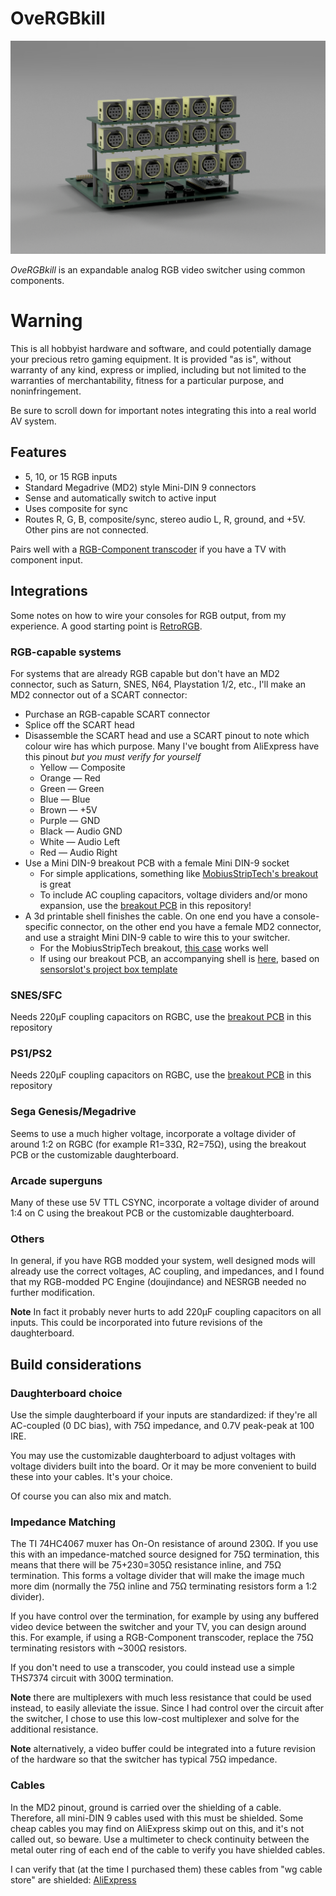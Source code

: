 # OveRGBkill

![Render](renders/OveRGBkill.png)

*OveRGBkill* is an expandable analog RGB video switcher using common components.

# Warning

This is all hobbyist hardware and software, and could potentially damage your precious retro gaming equipment. It is provided "as is", without warranty of any kind, express or implied, including but not limited to the warranties of merchantability, fitness for a particular purpose, and noninfringement.

Be sure to scroll down for important notes integrating this into a real world AV system.

## Features

* 5, 10, or 15 RGB inputs
* Standard Megadrive (MD2) style Mini-DIN 9 connectors
* Sense and automatically switch to active input
* Uses composite for sync
* Routes R, G, B, composite/sync, stereo audio L, R, ground, and +5V. Other pins are not connected.

Pairs well with a [RGB-Component transcoder](https://github.com/partlyhuman/rgb-yuv-transcoder) if you have a TV with component input.

## Integrations

Some notes on how to wire your consoles for RGB output, from my experience. A good starting point is [RetroRGB](https://www.retrorgb.com/systems.html).

### RGB-capable systems

For systems that are already RGB capable but don't have an MD2 connector, such as Saturn, SNES, N64, Playstation 1/2, etc., I'll make an MD2 connector out of a SCART connector:

* Purchase an RGB-capable SCART connector
* Splice off the SCART head
* Disassemble the SCART head and use a SCART pinout to note which colour wire has which purpose. Many I've bought from AliExpress have this pinout *but you must verify for yourself*
	* Yellow — Composite
	* Orange — Red
	* Green — Green
	* Blue — Blue
	* Brown — +5V
	* Purple — GND
	* Black — Audio GND
	* White — Audio Left
	* Red — Audio Right
* Use a Mini DIN-9 breakout PCB with a female Mini DIN-9 socket
	* For simple applications, something like [MobiusStripTech's breakout](https://oshpark.com/shared_projects/amKj4zix) is great
	* To include AC coupling capacitors, voltage dividers and/or mono expansion, use the [breakout PCB](pcb/md2-rgb/) in this repository!
* A 3d printable shell finishes the cable. On one end you have a console-specific connector, on the other end you have a female MD2 connector, and use a straight Mini DIN-9 cable to wire this to your switcher.
 	* For the MobiusStripTech breakout, [this case](https://www.thingiverse.com/thing:3048576) works well
   	* If using our breakout PCB, an accompanying shell is [here](3dp/md2-rgb), based on [sensorslot's project box template](https://github.com/SensorsIot/Project-Box-Templates/)

### SNES/SFC

Needs 220μF coupling capacitors on RGBC, use the  [breakout PCB](pcb/md2-rgb/) in this repository

### PS1/PS2

Needs 220μF coupling capacitors on RGBC, use the  [breakout PCB](pcb/md2-rgb/) in this repository

### Sega Genesis/Megadrive

Seems to use a much higher voltage, incorporate a voltage divider of around 1:2 on RGBC (for example R1=33Ω, R2=75Ω), using the breakout PCB or the customizable daughterboard.

### Arcade superguns

Many of these use 5V TTL CSYNC, incorporate a voltage divider of around 1:4  on C using the breakout PCB or the customizable daughterboard.

### Others

In general, if you have RGB modded your system, well designed mods will already use the correct voltages, AC coupling, and impedances, and I found that my RGB-modded PC Engine (doujindance) and NESRGB needed no further modification.

**Note** In fact it probably never hurts to add 220μF coupling capacitors on all inputs. This could be incorporated into future revisions of the daughterboard.

## Build considerations

### Daughterboard choice

Use the simple daughterboard if your inputs are standardized: if they're all AC-coupled (0 DC bias), with 75Ω impedance, and 0.7V peak-peak at 100 IRE.

You may use the customizable daughterboard to adjust voltages with voltage dividers built into the board. Or it may be more convenient to build these into your cables. It's your choice.

Of course you can also mix and match.

### Impedance Matching

The TI 74HC4067 muxer has On-On resistance of around 230Ω. If you use this with an impedance-matched source designed for 75Ω termination, this means that there will be 75+230=305Ω resistance inline, and 75Ω termination. This forms a voltage divider that will make the image much more dim (normally the 75Ω inline and 75Ω terminating resistors form a 1:2 divider).

If you have control over the termination, for example by using any buffered video device between the switcher and your TV, you can design around this. For example, if using a RGB-Component transcoder, replace the 75Ω terminating resistors with ~300Ω resistors.

If you don't need to use a transcoder, you could instead use a simple THS7374 circuit with 300Ω termination.

**Note** there are multiplexers with much less resistance that could be used instead, to easily alleviate the issue. Since I had control over the circuit after the switcher, I chose to use this low-cost multiplexer and solve for the additional resistance.

**Note** alternatively, a video buffer could be integrated into a future revision of the hardware so that the switcher has typical 75Ω impedance.

### Cables

In the MD2 pinout, ground is carried over the shielding of a cable. Therefore, all mini-DIN 9 cables used with this must be shielded. Some cheap cables you may find on AliExpress skimp out on this, and it's not called out, so beware. Use a multimeter to check continuity between the metal outer ring of each end of the cable to verify you have shielded cables.

I can verify that (at the time I purchased them) these cables from "wg cable store" are shielded: [AliExpress](https://www.aliexpress.com/item/1005004607170871.html)
